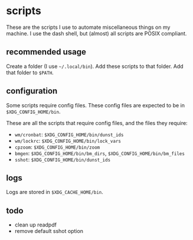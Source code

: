 
# scripts

These are the scripts I use to automate miscellaneous things on my machine.
I use the dash shell, but (almost) all scripts are POSIX compliant.

## recommended usage

Create a folder (I use `~/.local/bin`).
Add these scripts to that folder.
Add that folder to `$PATH`.

## configuration

Some scripts require config files.
These config files are expected to be in `$XDG_CONFIG_HOME/bin`.

These are all the scripts that require config files, and the files they require:
- `wm/cronbat`: `$XDG_CONFIG_HOME/bin/dunst_ids`
- `wm/lockrc`: `$XDG_CONFIG_HOME/bin/lock_vars`
- `cpzoom`: `$XDG_CONFIG_HOME/bin/zoom`
- `bmgen`: `$XDG_CONFIG_HOME/bin/bm_dirs`, `$XDG_CONFIG_HOME/bin/bm_files`
- `sshot`: `$XDG_CONFIG_HOME/bin/dunst_ids`

## logs

Logs are stored in `$XDG_CACHE_HOME/bin`.

## todo

- clean up readpdf
- remove default sshot option

